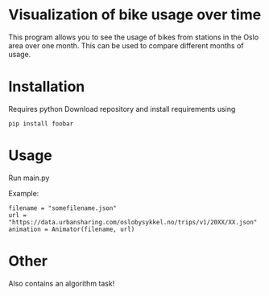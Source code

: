 # Visualization of bike usage over time
This program allows you to see the usage of bikes from stations in the Oslo area over one month. This can be used to compare different months of usage.

# Installation
Requires python
Download repository and install requirements using
```
pip install foobar
```
# Usage
Run main.py

Example:
```
filename = "somefilename.json"
url = "https://data.urbansharing.com/oslobysykkel.no/trips/v1/20XX/XX.json"
animation = Animator(filename, url)
```

# Other
Also contains an algorithm task!